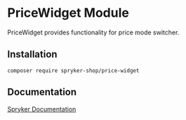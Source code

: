 # PriceWidget Module

PriceWidget provides functionality for price mode switcher.

## Installation

```
composer require spryker-shop/price-widget
```

## Documentation

[Spryker Documentation](https://academy.spryker.com)
